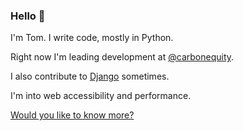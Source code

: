 ### Hello 👋

I'm Tom. I write code, mostly in Python.

Right now I'm leading development at [@carbonequity](https://github.com/carbonequity).

I also contribute to [Django](https://github.com/django/django) sometimes.

I'm into web accessibility and performance.

[Would you like to know more?](https://carrick.eu)
